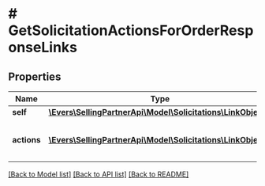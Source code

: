 # # GetSolicitationActionsForOrderResponseLinks

## Properties

Name | Type | Description | Notes
------------ | ------------- | ------------- | -------------
**self** | [**\Evers\SellingPartnerApi\Model\Solicitations\LinkObject**](LinkObject.md) |  |
**actions** | [**\Evers\SellingPartnerApi\Model\Solicitations\LinkObject[]**](LinkObject.md) | Eligible actions for the specified amazonOrderId. |

[[Back to Model list]](../../README.md#models) [[Back to API list]](../../README.md#endpoints) [[Back to README]](../../README.md)
